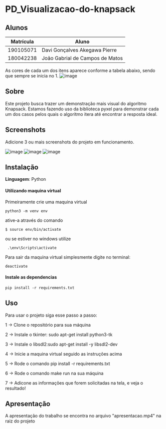 # PD_Visualizacao-do-knapsack

## Alunos
| Matrícula | Aluno                           |
| --------- | ------------------------------- |
| 190105071 | Davi Gonçalves Akegawa Pierre   |
| 180042238 | João Gabrial de Campos de Matos |


As cores de cada um dos itens aparece conforme a tabela abaixo, sendo que sempre se inicia no 1.
![image](https://github.com/projeto-de-algoritmos/PD_Visualizacao-do-knapsack/assets/54087048/9af53e0d-8eed-4981-b536-0bbd06d4ee6d)


## Sobre 

Este projeto busca trazer um demonstração mais visual do algoritmo Knapsack. Estamos fazendo uso da biblioteca pyxel para demonstrar cada um dos casos pelos quais o algoritmo itera até encontrar a resposta ideal.

## Screenshots
Adicione 3 ou mais screenshots do projeto em funcionamento.

![image](https://github.com/projeto-de-algoritmos/PD_Visualizacao-do-knapsack/assets/54087048/c12b351d-5876-4620-bb75-c1a4e914b06d)
![image](https://github.com/projeto-de-algoritmos/PD_Visualizacao-do-knapsack/assets/54087048/649c5be2-a521-4c97-b5a4-0e0733ddcca4)
![image](https://github.com/projeto-de-algoritmos/PD_Visualizacao-do-knapsack/assets/54087048/d173a10b-ad61-404b-9e05-c29a9b44e846)



## Instalação 
**Linguagem**: Python

#### Utilizando maquina virtual
Primeiramente crie uma maquina virtual
```
python3 -m venv env
```
ative-a através do comando
```
$ source env/bin/activate
```
ou se estiver no windows utilize
```
 .\env\Scripts\activate
```
Para sair da maquina virtual simplesmente digite no terminal:
```
deactivate
```
#### Instale as dependencias

```
pip install -r requirements.txt
```
## Uso 

Para usar o projeto siga esse passo a passo:

1 -> Clone o repositório para sua máquina

2 -> Instale o tkinter: sudo apt-get install python3-tk

3 -> Instale o libsdl2:sudo apt-get install -y libsdl2-dev

4 -> Inicie a maquina virtual seguido as instruções acima

5 -> Rode o comando pip install -r requirements.txt

6 -> Rode o comando make run na sua máquina 

7 -> Adicone as informações que forem solicitadas na tela, e veja o resultado!

## Apresentação
A apresentação do trabalho se encontra no arquivo "apresentacao.mp4" na raiz do projeto
